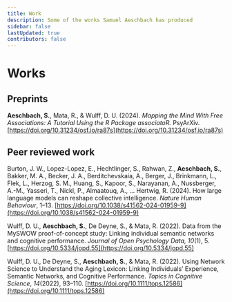```yaml
---
title: Work
description: Some of the works Samuel Aeschbach has produced
sidebar: false
lastUpdated: true
contributors: false
---
```


# Works

## Preprints

**Aeschbach, S.**, Mata, R., & Wulff, D. U. (2024). _Mapping the Mind With Free Associations: A Tutorial Using the R Package associatoR._ PsyArXiv. [https://doi.org/10.31234/osf.io/ra87s](https://doi.org/10.31234/osf.io/ra87s)

## Peer reviewed work

Burton, J. W., Lopez-Lopez, E., Hechtlinger, S., Rahwan, Z., **Aeschbach, S.**, Bakker, M. A., Becker, J. A., Berditchevskaia, A., Berger, J., Brinkmann, L., Flek, L., Herzog, S. M., Huang, S., Kapoor, S., Narayanan, A., Nussberger, A.-M., Yasseri, T., Nickl, P., Almaatouq, A., … Hertwig, R. (2024). How large language models can reshape collective intelligence. _Nature Human Behaviour_, 1–13. [https://doi.org/10.1038/s41562-024-01959-9](https://doi.org/10.1038/s41562-024-01959-9)

Wulff, D. U., **Aeschbach, S.**, De Deyne, S., & Mata, R. (2022). Data from the MySWOW proof-of-concept study: Linking individual semantic networks and cognitive performance. _Journal of Open Psychology Data, 10_(1), 5. [https://doi.org/10.5334/jopd.55](https://doi.org/10.5334/jopd.55)

Wulff, D. U., De Deyne, S., **Aeschbach, S.**, & Mata, R. (2022). Using Network Science to Understand the Aging Lexicon: Linking Individuals’ Experience, Semantic Networks, and Cognitive Performance. _Topics in Cognitive Science_, _14_(2022), 93–110. [https://doi.org/10.1111/tops.12586](https://doi.org/10.1111/tops.12586)
